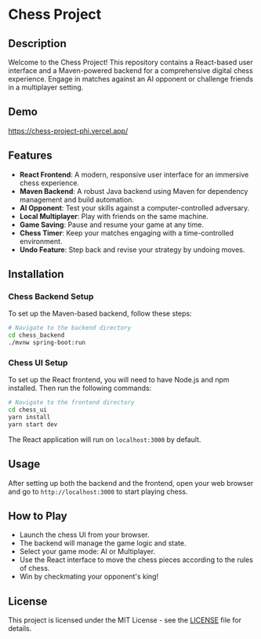 # Chess Project

## Description

Welcome to the Chess Project! This repository contains a React-based user interface and a Maven-powered backend for a comprehensive digital chess experience. Engage in matches against an AI opponent or challenge friends in a multiplayer setting.

## Demo
https://chess-project-phi.vercel.app/

## Features

- **React Frontend**: A modern, responsive user interface for an immersive chess experience.
- **Maven Backend**: A robust Java backend using Maven for dependency management and build automation.
- **AI Opponent**: Test your skills against a computer-controlled adversary.
- **Local Multiplayer**: Play with friends on the same machine.
- **Game Saving**: Pause and resume your game at any time.
- **Chess Timer**: Keep your matches engaging with a time-controlled environment.
- **Undo Feature**: Step back and revise your strategy by undoing moves.

## Installation

### Chess Backend Setup

To set up the Maven-based backend, follow these steps:

```bash
# Navigate to the backend directory
cd chess_backend
./mvnw spring-boot:run
```

### Chess UI Setup

To set up the React frontend, you will need to have Node.js and npm installed. Then run the following commands:

```bash
# Navigate to the frontend directory
cd chess_ui
yarn install
yarn start dev
```

The React application will run on `localhost:3000` by default.

## Usage

After setting up both the backend and the frontend, open your web browser and go to `http://localhost:3000` to start playing chess.

## How to Play

- Launch the chess UI from your browser.
- The backend will manage the game logic and state.
- Select your game mode: AI or Multiplayer.
- Use the React interface to move the chess pieces according to the rules of chess.
- Win by checkmating your opponent's king!


## License

This project is licensed under the MIT License - see the [LICENSE](LICENSE) file for details.
